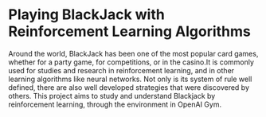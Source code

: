 # Playing BlackJack with Reinforcement Learning Algorithms
Around the world, BlackJack has been one of the most popular card games, whether for a
party game, for competitions, or in the casino.It is commonly used for studies and research
in reinforcement learning, and in other learning algorithms like neural networks. Not only is
its system of rule well defined, there are also well developed strategies that were discovered
by others.
This project aims to study and understand Blackjack by reinforcement learning, through the
environment in OpenAI Gym.
